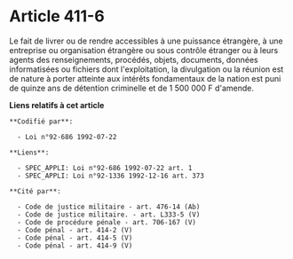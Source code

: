 # Article 411-6

Le fait de livrer ou de rendre accessibles à une puissance étrangère, à une entreprise ou organisation étrangère ou sous
contrôle étranger ou à leurs agents des renseignements, procédés, objets, documents, données informatisées ou fichiers dont
l'exploitation, la divulgation ou la réunion est de nature à porter atteinte aux intérêts fondamentaux de la nation est puni
de quinze ans de détention criminelle et de 1 500 000 F d'amende.

**Liens relatifs à cet article**

	**Codifié par**:

	  - Loi n°92-686 1992-07-22

	**Liens**:

	  - SPEC_APPLI: Loi n°92-686 1992-07-22 art. 1
	  - SPEC_APPLI: Loi n°92-1336 1992-12-16 art. 373

	**Cité par**:

	  - Code de justice militaire - art. 476-14 (Ab)
	  - Code de justice militaire. - art. L333-5 (V)
	  - Code de procédure pénale - art. 706-167 (V)
	  - Code pénal - art. 414-2 (V)
	  - Code pénal - art. 414-5 (V)
	  - Code pénal - art. 414-9 (V)
